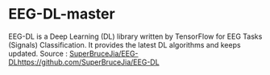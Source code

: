 # EEG-DL-master
EEG-DL is a Deep Learning (DL) library written by TensorFlow for EEG Tasks (Signals) Classification. It provides the latest DL algorithms and keeps updated.
Source :  [SuperBruceJia/EEG-DL](https://github.com/SuperBruceJia/EEG-DL)https://github.com/SuperBruceJia/EEG-DL

